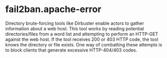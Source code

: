 # fail2ban.apache-error

Directory brute-forcing tools like Dirbuster enable actors to gather information about a web host. This tool works by reading potential directories/files from a word list and attempting to perform an HTTP-GET against the web host. If the tool receives 200 or 403 HTTP code, the tool knows the directory or file exists. One way of combatting these attempts is to block clients that generate excessive HTTP-404/403 codes.
